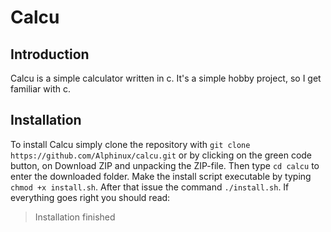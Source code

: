 # Calcu
## Introduction
Calcu is a simple calculator written in c. It's a simple hobby project, so I get familiar with c. 
## Installation
To install Calcu simply clone the repository with 
```git clone https://github.com/Alphinux/calcu.git``` 
or by clicking on the green code button, on Download ZIP and unpacking the ZIP-file.
Then type
```cd calcu```
to enter the downloaded folder.
Make the install script executable by typing
```chmod +x install.sh```.
After that issue the command
```./install.sh```.
If everything goes right you should read:
> Installation finished
